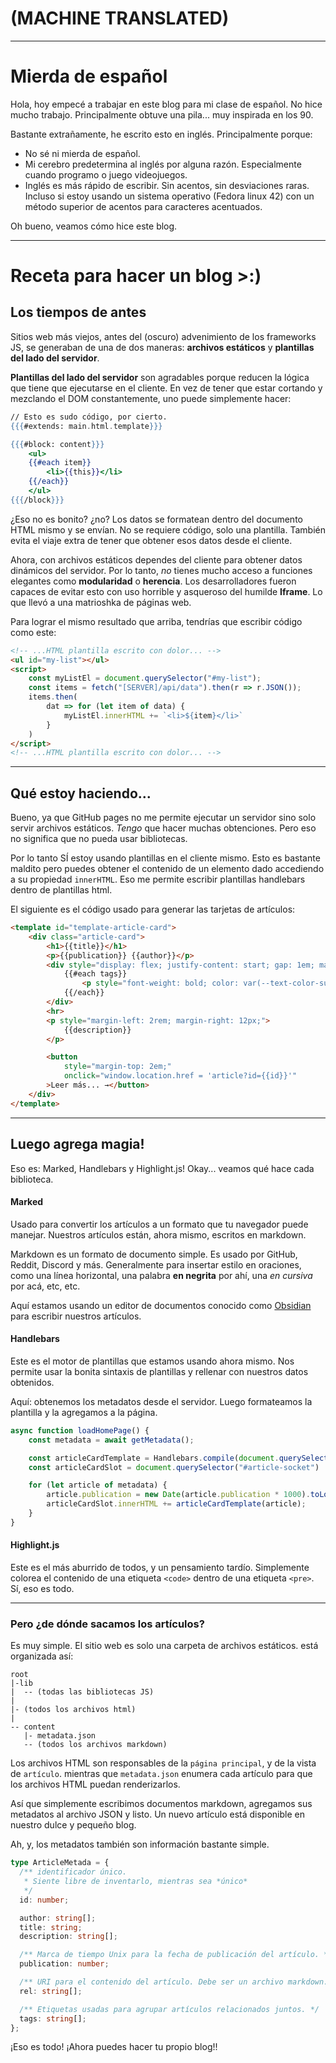 # (MACHINE TRANSLATED)

---

# Mierda de español

Hola, hoy empecé a trabajar en este blog para mi clase de español. No hice mucho trabajo. Principalmente obtuve una pila... muy inspirada en los 90.

Bastante extrañamente, he escrito esto en inglés. Principalmente porque:

* No sé ni mierda de español.
* Mi cerebro predetermina al inglés por alguna razón. Especialmente cuando programo o juego videojuegos.
* Inglés es más rápido de escribir. Sin acentos, sin desviaciones raras. Incluso si estoy usando un sistema operativo (Fedora linux 42) con un método superior de acentos para caracteres acentuados.

Oh bueno, veamos cómo hice este blog.

---

# Receta para hacer un blog >:)

## Los tiempos de antes

Sitios web más viejos, antes del (oscuro) advenimiento de los frameworks JS, se generaban de una de dos maneras: **archivos estáticos** y **plantillas del lado del servidor**.

**Plantillas del lado del servidor** son agradables porque reducen la lógica que tiene que ejecutarse en el cliente. En vez de tener que estar cortando y mezclando el DOM constantemente, uno puede simplemente hacer:

```handlebars
// Esto es sudo código, por cierto.
{{{#extends: main.html.template}}}

{{{#block: content}}}
	<ul>
	{{#each item}}
		<li>{{this}}</li>
	{{/each}}
	</ul>
{{{/block}}}
```

¿Eso no es bonito? ¿no? Los datos se formatean dentro del documento HTML mismo y se envían. No se requiere código, solo una plantilla. También evita el viaje extra de tener que obtener esos datos desde el cliente.

Ahora, con archivos estáticos dependes del cliente para obtener datos dinámicos del servidor. Por lo tanto, *no* tienes mucho acceso a funciones elegantes como **modularidad** o **herencia**. Los desarrolladores fueron capaces de evitar esto con uso horrible y asqueroso del humilde **Iframe**. Lo que llevó a una matrioshka de páginas web.

Para lograr el mismo resultado que arriba, tendrías que escribir código como este:

```html
<!-- ...HTML plantilla escrito con dolor... -->
<ul id="my-list"></ul>
<script>
	const myListEl = document.querySelector("#my-list");
	const items = fetch("[SERVER]/api/data").then(r => r.JSON());
	items.then(
		dat => for (let item of data) {
			myListEl.innerHTML += `<li>${item}</li>`
		}
	)
</script>
<!-- ...HTML plantilla escrito con dolor... -->
```

---

## Qué estoy haciendo...

Bueno, ya que GitHub pages no me permite ejecutar un servidor sino solo servir archivos estáticos. *Tengo* que hacer muchas obtenciones. Pero eso no significa que no pueda usar bibliotecas.

Por lo tanto SÍ estoy usando plantillas en el cliente mismo. Esto es bastante maldito pero puedes obtener el contenido de un elemento dado accediendo a su propiedad `innerHTML`. Eso me permite escribir plantillas handlebars dentro de plantillas html.

El siguiente es el código usado para generar las tarjetas de artículos:

```html
<template id="template-article-card">
	<div class="article-card">
		<h1>{{title}}</h1>
		<p>{{publication}} {{author}}</p>
		<div style="display: flex; justify-content: start; gap: 1em; margin-top: 1em; font-style: italic;">
			{{#each tags}}
				<p style="font-weight: bold; color: var(--text-color-subtle);">#{{this}}</p>
			{{/each}}
		</div>
		<hr>
		<p style="margin-left: 2rem; margin-right: 12px;">
			{{description}}
		</p>

		<button
			style="margin-top: 2em;"
			onclick="window.location.href = 'article?id={{id}}'"
		>Leer más... →</button>
	</div>
</template>
```

---

## Luego agrega magia!

Eso es: Marked, Handlebars y Highlight.js! Okay... veamos qué hace cada biblioteca.

#### Marked

Usado para convertir los artículos a un formato que tu navegador puede manejar. Nuestros artículos están, ahora mismo, escritos en markdown.

Markdown es un formato de documento simple. Es usado por GitHub, Reddit, Discord y más. Generalmente para insertar estilo en oraciones, como una línea horizontal, una palabra **en negrita** por ahí, una *en cursiva* por acá, etc, etc.

Aquí estamos usando un editor de documentos conocido como [Obsidian](https://obsidian.md/) para escribir nuestros artículos.

#### Handlebars

Este es el motor de plantillas que estamos usando ahora mismo. Nos permite usar la bonita sintaxis de plantillas y rellenar con nuestros datos obtenidos.

Aquí: obtenemos los metadatos desde el servidor. Luego formateamos la plantilla y la agregamos a la página.

```js
async function loadHomePage() {
	const metadata = await getMetadata();

	const articleCardTemplate = Handlebars.compile(document.querySelector("#template-article-card").innerHTML)
	const articleCardSlot = document.querySelector("#article-socket")

	for (let article of metadata) {
		article.publication = new Date(article.publication * 1000).toLocaleDateString()
		articleCardSlot.innerHTML += articleCardTemplate(article);
	}
}
```

#### Highlight.js

Este es el más aburrido de todos, y un pensamiento tardío. Simplemente colorea el contenido de una etiqueta `<code>` dentro de una etiqueta `<pre>`. Sí, eso es todo.

---

### Pero ¿de dónde sacamos los artículos?

Es muy simple. El sitio web es solo una carpeta de archivos estáticos. está organizada así:

```text
root
|-lib
|  -- (todas las bibliotecas JS)
|
|- (todos los archivos html)
|
-- content
   |- metadata.json
   -- (todos los archivos markdown)
```

Los archivos HTML son responsables de la `página principal`, y de la vista de `artículo`. mientras que `metadata.json` enumera cada artículo para que los archivos HTML puedan renderizarlos.

Así que simplemente escribimos documentos markdown, agregamos sus metadatos al archivo JSON y listo. Un nuevo artículo está disponible en nuestro dulce y pequeño blog.

Ah, y, los metadatos también son información bastante simple.

```ts
type ArticleMetada = {
  /** identificador único.
   * Siente libre de inventarlo, mientras sea *único*
   */
  id: number;

  author: string[];
  title: string;
  description: string[];

  /** Marca de tiempo Unix para la fecha de publicación del artículo. */
  publication: number;

  /** URI para el contenido del artículo. Debe ser un archivo markdown. */
  rel: string[];

  /** Etiquetas usadas para agrupar artículos relacionados juntos. */
  tags: string[];
};
```

¡Eso es todo! ¡Ahora puedes hacer tu propio blog!!
